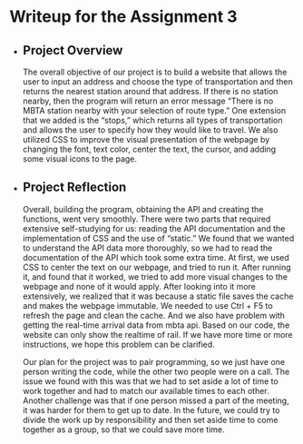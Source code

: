 # Writeup for the Assignment 3
* ## **Project Overview**	
    
    The overall objective of our project is to build a website that allows the user to input an address and choose the type of transportation and then returns the nearest station around that address. If there is no station nearby, then the program will return an error message “There is no MBTA station nearby with your selection of route type.” One extension that we added is the “stops,” which returns all types of transportation and allows the user to specify how they would like to travel. We also utilized CSS to improve the visual presentation of the webpage by changing the font, text color, center the text, the cursor, and adding some visual icons to the page.

* ## **Project Reflection**
    
    Overall, building the program, obtaining the API and creating the functions, went very smoothly. There were two parts that required extensive self-studying for us: reading the API documentation and the implementation of CSS and the use of “static.” We found that we wanted to understand the API data more thoroughly, so we had to read the documentation of the API which took some extra time. At first, we used CSS to center the text on our webpage, and tried to run it. After running it, and found that it worked, we tried to add more visual changes to the webpage and none of it would apply. After looking into it more extensively, we realized that it was because a static file saves the cache and makes the webpage immutable. We needed to use Ctrl + F5 to refresh the page and clean the cache. And we also have problem with getting the real-time arrival data from mbta api. Based on our code, the website can only show the realtime of rail. If we have more time or more instructions, we hope this problem can be clarified.
    
    Our plan for the project was to pair programming, so we just have one person writing the code, while the other two people were on a call. The issue we found with this was that we had to set aside a lot of time to work together and had to match our available times to each other. Another challenge was that if one person missed a part of the meeting, it was harder for them to get up to date. In the future, we could try to divide the work up by responsibility and then set aside time to come together as a group, so that we could save more time.
